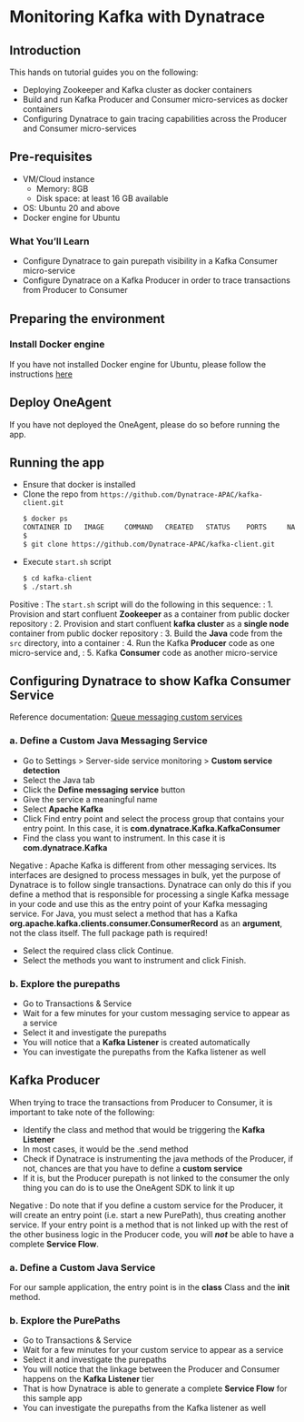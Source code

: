 # Monitoring Kafka with Dynatrace
<!-- ------------------------ -->
## Introduction
 
This hands on tutorial guides you on the following:
- Deploying Zookeeper and Kafka cluster as docker containers
- Build and run Kafka Producer and Consumer micro-services as docker containers
- Configuring Dynatrace to gain tracing capabilities across the Producer and Consumer micro-services

## Pre-requisites
- VM/Cloud instance
  - Memory: 8GB
  - Disk space: at least 16 GB available 
- OS: Ubuntu 20 and above
- Docker engine for Ubuntu

### What You’ll Learn 
- Configure Dynatrace to gain purepath visibility in a Kafka Consumer micro-service
- Configure Dynatrace on a Kafka Producer in order to trace transactions from Producer to Consumer 

<!-- ------------------------ -->
## Preparing the environment

### Install Docker engine
If you have not installed Docker engine for Ubuntu, please follow the instructions [here](https://docs.docker.com/engine/install/ubuntu/)

## Deploy OneAgent
If you have not deployed the OneAgent, please do so before running the app.

<!-- ------------------------ -->
## Running the app
- Ensure that docker is installed
- Clone the repo from `https://github.com/Dynatrace-APAC/kafka-client.git`
  ```bash
  $ docker ps
  CONTAINER ID   IMAGE     COMMAND   CREATED   STATUS    PORTS     NAMES
  $
  $ git clone https://github.com/Dynatrace-APAC/kafka-client.git  
  ```
- Execute `start.sh` script
  ```bash
  $ cd kafka-client
  $ ./start.sh  
  ```
Positive
: The `start.sh` script will do the following in this sequence:
: 1. Provision and start confluent **Zookeeper** as a container from public docker repository
: 2. Provision and start confluent **kafka cluster** as a **single node** container from public docker repository
: 3. Build the **Java** code from the `src` directory, into a container
: 4. Run the Kafka **Producer** code as one micro-service and,
: 5. Kafka **Consumer** code as another micro-service

<!-- ------------------------ -->
## Configuring Dynatrace to show Kafka Consumer Service
Reference documentation: [Queue messaging custom services](https://www.dynatrace.com/support/help/how-to-use-dynatrace/transactions-and-services/custom-services/define-messaging-services/)

### a. Define a Custom Java Messaging Service
- Go to Settings > Server-side service monitoring > **Custom service detection**
- Select the Java tab
- Click the **Define messaging service** button
- Give the service a meaningful name
- Select **Apache Kafka**
- Click Find entry point and select the process group that contains your entry point. In this case, it is **com.dynatrace.Kafka.KafkaConsumer**
- Find the class you want to instrument. In this case it is **com.dynatrace.Kafka**

Negative
: Apache Kafka is different from other messaging services. Its interfaces are designed to process messages in bulk, yet the purpose of Dynatrace is to follow single transactions. Dynatrace can only do this if you define a method that is responsible for processing a single Kafka message in your code and use this as the entry point of your Kafka messaging service. For Java, you must select a method that has a Kafka **org.apache.kafka.clients.consumer.ConsumerRecord** as an **argument**, not the class itself. The full package path is required!

- Select the required class click Continue.
- Select the methods you want to instrument and click Finish.

### b. Explore the purepaths
- Go to Transactions & Service
- Wait for a few minutes for your custom messaging service to appear as a service
- Select it and investigate the purepaths
- You will notice that a **Kafka Listener** is created automatically
- You can investigate the purepaths from the Kafka listener as well

<!-- ------------------------ -->
## Kafka Producer
When trying to trace the transactions from Producer to Consumer, it is important to take note of the following:
- Identify the class and method that would be triggering the **Kafka Listener**
- In most cases, it would be the .send method
- Check if Dynatrace is instrumenting the java methods of the Producer, if not, chances are that you have to define a **custom service**
- If it is, but the Producer purepath is not linked to the consumer the only thing you can do is to use the OneAgent SDK to link it up
  
Negative
: Do note that if you define a custom service for the Producer, it will create an entry point (i.e. start a new PurePath), thus creating another service. If your entry point is a method that is not linked up with the rest of the other business logic in the Producer code, you will ***not*** be able to have a complete **Service Flow**.

### a. Define a Custom Java Service
For our sample application, the entry point is in the **class** Class and the **init** method.

### b. Explore the PurePaths
- Go to Transactions & Service
- Wait for a few minutes for your custom service to appear as a service
- Select it and investigate the purepaths
- You will notice that the linkage between the Producer and Consumer happens on the **Kafka Listener** tier
- That is how Dynatrace is able to generate a complete **Service Flow** for this sample app
- You can investigate the purepaths from the Kafka listener as well